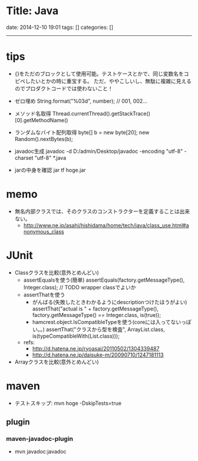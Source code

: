 Title: Java
==========
date: 2014-12-10 19:01
tags: []
categories: []
- - -
# tips
* {}をただのブロックとして使用可能。テストケースとかで、同じ変数名をコピペしたいとかの時に重宝する。
ただ、ややこしいし、無駄に複雑に見えるのでプロダクトコードでは使わないこと！

* ゼロ埋め
		String.format("%03d", number); // 001, 002…

* メソッド名取得
		Thread.currentThread().getStackTrace()[0].getMethodName()

* ランダムなバイト配列取得
		byte[] b = new byte[20];
		new Random().nextBytes(b);

* javadoc生成
		javadoc -d D:/admin/Desktop/javadoc -encoding "utf-8" -charset "utf-8" *.java

* jarの中身を確認
		jar tf hoge.jar
# memo
* 無名内部クラスでは、そのクラスのコンストラクターを定義することは出来ない。
	* <http://www.ne.jp/asahi/hishidama/home/tech/java/class_use.html#anonymous_class>

# JUnit
* Classクラスを比較(意外とめんどい)
	* assertEqualsを使う(簡単)
			assertEquals(factory.getMessageType(), Integer.class); // TODO wrapper classでよいか
	* assertThatを使う
		* がんばる(失敗したときわかるようにdescriptionつけたほうがよい)
				assertThat("actual is " + factory.getMessageType(), factory.getMessageType() == Integer.class, is(true));
		* hamcrest.object.IsCompatibleTypeを使う(coreには入ってないっぽい。。)
				assertThat("クラスから型を検査", ArrayList.class, is(typeCompatibleWith(List.class)));
	* refs:
		* <http://d.hatena.ne.jp/ryoasai/20110502/1304339487>
		* <http://d.hatena.ne.jp/daisuke-m/20090710/1247181113>
* Arrayクラスを比較(意外とめんどい)

# maven
* テストスキップ:
		mvn hoge -DskipTests=true

## plugin
### maven-javadoc-plugin
* mvn javadoc:javadoc

